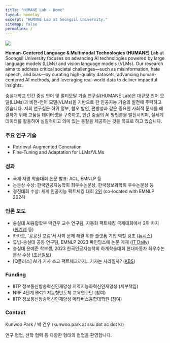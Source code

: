 ```yaml
---
title: "HUMANE Lab - Home"
layout: homelay
excerpt: "HUMANE Lab at Soongsil University."
sitemap: false
permalink: /
---
```


<img src="{{ site.url }}{{ site.baseurl }}/images/teampic/202407.jpg" style="max-width:100%; height:auto;"/>

**Human-Centered Language & Multimodal Technologies (HUMANE) Lab** at Soongsil University focuses on advancing AI technologies powered by large language models (LLMs) and vision language models (VLMs). 
Our research aims to address critical societal challenges—such as misinformation, hate speech, and bias—by curating high-quality datasets, advancing human-centered AI methods, and leveraging real-world data to deliver impactful insights.

숭실대학교 인간 중심 언어 및 멀티모달 기술 연구실(HUMANE Lab)은 대규모 언어 모델(LLMs)과 비전-언어 모델(VLMs)을 기반으로 한 인공지능 기술의 발전에 주력하고 있습니다.
저희 연구실은 허위 정보, 혐오 발언, 편향성과 같은 중요한 사회적 문제를 해결하기 위해 고품질 데이터셋을 구축하고, 인간 중심의 AI 방법론을 발전시키며, 실세계 데이터를 활용하여 실질적이고 의미 있는 통찰을 제공하는 것을 목표로 하고 있습니다.

### 주요 연구 기술

- Retrieval-Augmented Generation
- Fine-Tuning and Adaptation for LLMs/VLMs

### 성과

- 국제 저명 학술대회 논문 발표: ACL, EMNLP 등
- 논문상 수상: 한국인공지능학회 최우수논문상, 한국정보과학회 우수논문상 등
- 경진대회 수상: 세계 인공지능 팩트체킹 대회 [2위](https://eval.ai/web/challenges/challenge-page/2285/leaderboard/5655) (co-located with EMNLP 2024)

### 언론 보도

- 숭실대 AI융합학부 박건우 교수 연구팀, 자동화 팩트체킹 국제대회에서 2위 차지 ([한겨례](https://www.hani.co.kr/arti/economy/biznews/1170055.html) 등)
- 카카오, '공공선 포럼'서 사회 문제 해결 위한 플랫폼 기업 역할 강조 ([뉴시스](https://www.newsis.com/view/NISX20240627_0002789101))
- 튜닙-숭실대 공동 연구팀, EMNLP 2023 파인딩스에 논문 게재 ([IT Daily](http://www.itdaily.kr/news/articleView.html?idxno=217558))
- 숭실대 윤예준 학부생, 2023 한국인공지능학회 하계학술대회 현대자동차 최우수논문상 수상 ([조선일보](https://news.chosun.com/pan/site/data/html_dir/2023/08/03/2023080300950.html))
- \[Q플러스\] AI가 기사 쓰고 팩트체크까지...기자는 사라질까? ([KBS](https://www.youtube.com/watch?v=Wdpxrgd5XfI&t=409s))


### Funding

- IITP 정보통신방송혁신인재양성 지역지능화혁신인재양성 (세부책임)
- NRF 4단계 BK21 지능형반도체 교육연구단 (참여)
- IITP 정보통신방송혁신인재양성 메타버스융합대학원 (참여)

### Contact

Kunwoo Park / 박 건우 (kunwoo.park at ssu dot ac dot kr)

연구 협업, 산학 협력 등 다양한 형태의 협업을 환영합니다.

 

